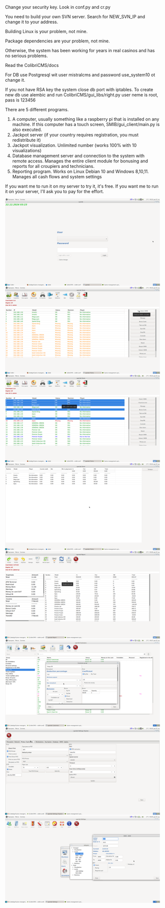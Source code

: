 Change your security key.
Look in conf.py and cr.py

You need to build your own SVN server. Search for NEW_SVN_IP and change it to your address.

Building Linux is your problem, not mine.

Package dependencies are your problem, not mine.

Otherwise, the system has been working for years in real casinos and has no serious problems.

Read the ColibriCMS/docs 

For DB use Postgresql wit user mistralcms and password use_system10 ot change it.

If you not have RSA key the system close db port with iptables.
To create new db use alembic and run ColibriCMS/gui_libs/right.py 
user neme is root, pass is 123456

There are 5 different programs.
1. A computer, usually something like a raspberry pi that is installed on any machine. If this computer has a touch screen, SMIB/gui_client/main.py is also executed.
2. Jackpot server (if your country requires registration, you must redistribute it)
3. Jackpot visualization. Unlimited number (works 100% with 10 visualizations)
4. Database management server and connection to the system with remote access. Manages the entire client module for bonusing and reports for all croupiers and technicians.
5. Reporting program. Works on Linux Debian 10 and Windows 8,10,11. Manages all cash flows and system settings


If you want me to run it on my server to try it, it's free. 
If you want me to run it on your server, I'll ask you to pay for the effort.


![Login](login.png)
![Main](check_smib.png)
![Real time lock_select](real_time_lock.png)
![Real_time_lock](lock_devise.png)
![Order](crupie_report.png)
![Cust](cust_group.png)
![Settings](setings.png)
![jp_Settings](jackpot_setings.png)